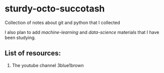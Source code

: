# sturdy-octo-succotash
Collection of notes about git and python that I collected

I also plan to add *machine-learning* and *data-science* materials that I have been studying.

## List of resources:

1. The youtube channel 3blue1brown
